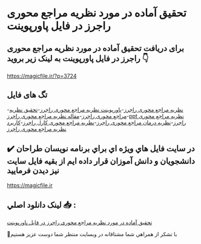 # تحقیق آماده در مورد نظریه مراجع محوری راجرز در فایل پاورپوینت

## برای دریافت تحقیق آماده در مورد نظریه مراجع محوری راجرز در فایل پاورپوینت به لینک زیر بروید 👇

https://magicfile.ir/?p=3724

## تگ های فایل

-[نظریه مراجع محوری راجرز](https://magicfile.ir/product/%d8%aa%d8%ad%d9%82%db%8c%d9%82-%d8%a2%d9%85%d8%a7%d8%af%d9%87-%d9%86%d8%b8%d8%b1%db%8c%d9%87-%d9%85%d8%b1%d8%a7%d8%ac%d8%b9-%d9%85%d8%ad%d9%88%d8%b1%db%8c-%d8%b1%d8%a7%d8%ac%d8%b1%d8%b2-%d9%be%d8%a7%d9%88%d8%b1%d9%be%d9%88%db%8c%d9%86%d8%aa/)-[پاورپوینت نظریه مراجع محوری راجرز](https://magicfile.ir/product/%d8%aa%d8%ad%d9%82%db%8c%d9%82-%d8%a2%d9%85%d8%a7%d8%af%d9%87-%d9%86%d8%b8%d8%b1%db%8c%d9%87-%d9%85%d8%b1%d8%a7%d8%ac%d8%b9-%d9%85%d8%ad%d9%88%d8%b1%db%8c-%d8%b1%d8%a7%d8%ac%d8%b1%d8%b2-%d9%be%d8%a7%d9%88%d8%b1%d9%be%d9%88%db%8c%d9%86%d8%aa/)-[تحقیق نظریه مراجع محوری راجرز](https://magicfile.ir/product/%d8%aa%d8%ad%d9%82%db%8c%d9%82-%d8%a2%d9%85%d8%a7%d8%af%d9%87-%d9%86%d8%b8%d8%b1%db%8c%d9%87-%d9%85%d8%b1%d8%a7%d8%ac%d8%b9-%d9%85%d8%ad%d9%88%d8%b1%db%8c-%d8%b1%d8%a7%d8%ac%d8%b1%d8%b2-%d9%be%d8%a7%d9%88%d8%b1%d9%be%d9%88%db%8c%d9%86%d8%aa/)-[مقاله نظریه مراجع محوری راجرز](https://magicfile.ir/product/%d8%aa%d8%ad%d9%82%db%8c%d9%82-%d8%a2%d9%85%d8%a7%d8%af%d9%87-%d9%86%d8%b8%d8%b1%db%8c%d9%87-%d9%85%d8%b1%d8%a7%d8%ac%d8%b9-%d9%85%d8%ad%d9%88%d8%b1%db%8c-%d8%b1%d8%a7%d8%ac%d8%b1%d8%b2-%d9%be%d8%a7%d9%88%d8%b1%d9%be%d9%88%db%8c%d9%86%d8%aa/)-[ppt نظریه مراجع محوری راجرز](https://magicfile.ir/product/%d8%aa%d8%ad%d9%82%db%8c%d9%82-%d8%a2%d9%85%d8%a7%d8%af%d9%87-%d9%86%d8%b8%d8%b1%db%8c%d9%87-%d9%85%d8%b1%d8%a7%d8%ac%d8%b9-%d9%85%d8%ad%d9%88%d8%b1%db%8c-%d8%b1%d8%a7%d8%ac%d8%b1%d8%b2-%d9%be%d8%a7%d9%88%d8%b1%d9%be%d9%88%db%8c%d9%86%d8%aa/)-[نظریه درمان مراجع محوری راجرز](https://magicfile.ir/product/%d8%aa%d8%ad%d9%82%db%8c%d9%82-%d8%a2%d9%85%d8%a7%d8%af%d9%87-%d9%86%d8%b8%d8%b1%db%8c%d9%87-%d9%85%d8%b1%d8%a7%d8%ac%d8%b9-%d9%85%d8%ad%d9%88%d8%b1%db%8c-%d8%b1%d8%a7%d8%ac%d8%b1%d8%b2-%d9%be%d8%a7%d9%88%d8%b1%d9%be%d9%88%db%8c%d9%86%d8%aa/)-[نظریه مراجع محوری کارل راجرز](https://magicfile.ir/product/%d8%aa%d8%ad%d9%82%db%8c%d9%82-%d8%a2%d9%85%d8%a7%d8%af%d9%87-%d9%86%d8%b8%d8%b1%db%8c%d9%87-%d9%85%d8%b1%d8%a7%d8%ac%d8%b9-%d9%85%d8%ad%d9%88%d8%b1%db%8c-%d8%b1%d8%a7%d8%ac%d8%b1%d8%b2-%d9%be%d8%a7%d9%88%d8%b1%d9%be%d9%88%db%8c%d9%86%d8%aa/)-[کاربرد نظریه مراجع محوری راجرز](https://magicfile.ir/product/%d8%aa%d8%ad%d9%82%db%8c%d9%82-%d8%a2%d9%85%d8%a7%d8%af%d9%87-%d9%86%d8%b8%d8%b1%db%8c%d9%87-%d9%85%d8%b1%d8%a7%d8%ac%d8%b9-%d9%85%d8%ad%d9%88%d8%b1%db%8c-%d8%b1%d8%a7%d8%ac%d8%b1%d8%b2-%d9%be%d8%a7%d9%88%d8%b1%d9%be%d9%88%db%8c%d9%86%d8%aa/)

## ✔️ در سايت فايل هاي ويژه اي براي برنامه نويسان طراحان دانشجويان و دانش آموزان قرار داده ايم از بقيه فايل سايت نيز ديدن فرماييد

https://magicfile.ir


## لينک دانلود اصلي 📥 :

[تحقیق آماده در مورد نظریه مراجع محوری راجرز در فایل پاورپوینت](https://magicfile.ir/product/%d8%aa%d8%ad%d9%82%db%8c%d9%82-%d8%a2%d9%85%d8%a7%d8%af%d9%87-%d9%86%d8%b8%d8%b1%db%8c%d9%87-%d9%85%d8%b1%d8%a7%d8%ac%d8%b9-%d9%85%d8%ad%d9%88%d8%b1%db%8c-%d8%b1%d8%a7%d8%ac%d8%b1%d8%b2-%d9%be%d8%a7%d9%88%d8%b1%d9%be%d9%88%db%8c%d9%86%d8%aa/) 


🙏با تشکر از همراهي شما مشتاقانه در وبسایت منتظر شما دوست عزیز هستیم

